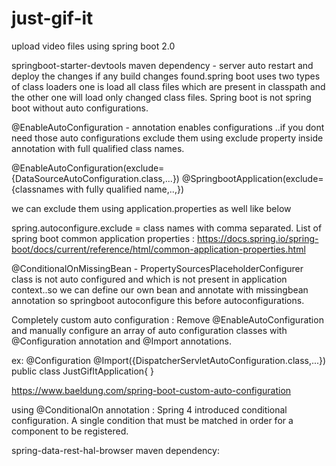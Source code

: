 # just-gif-it

upload video files using spring boot 2.0

springboot-starter-devtools maven dependency - server auto restart and deploy the changes if any build changes found.spring boot uses two types of class loaders one is load all class files which are present in classpath and the other one will load only changed class files.
Spring boot is not spring boot without auto configurations.

@EnableAutoConfiguration - annotation enables configurations ..if you dont need those auto configurations exclude them using exclude property inside annotation with full qualified class names.

@EnableAutoConfiguration(exclude={DataSourceAutoConfiguration.class,...})
@SpringbootApplication(exclude={classnames with fully qualified name,..,})


we can exclude them using application.properties as well like below

spring.autoconfigure.exclude = class names with comma separated.
List of spring boot common application properties :
https://docs.spring.io/spring-boot/docs/current/reference/html/common-application-properties.html

@ConditionalOnMissingBean - PropertySourcesPlaceholderConfigurer class is not auto configured and which is not present in application context..so we can define our own bean and annotate with missingbean annotation so springboot autoconfigure this before autoconfigurations.

Completely custom auto configuration : Remove @EnableAutoConfiguration and manually configure an array of auto configuration classes with @Configuration annotation and @Import annotations.

ex:
@Configuration
@Import({DispatcherServletAutoConfiguration.class,...})
public class JustGifItApplication{
}

https://www.baeldung.com/spring-boot-custom-auto-configuration

using @ConditionalOn annotation :
Spring 4 introduced conditional configuration.
A single condition that must be matched in order for a component to be registered.

spring-data-rest-hal-browser maven dependency:

